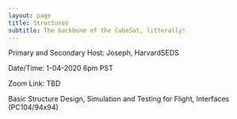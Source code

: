 ```yaml
---
layout: page
title: Structures
subtitle: The backbone of the CubeSat, litterally! 
---
```


Primary and Secondary Host: Joseph, HarvardSEDS

Date/Time: 1-04-2020 6pm PST

Zoom Link: TBD

Basic Structure Design, Simulation and Testing for Flight, Interfaces (PC104/94x94) 